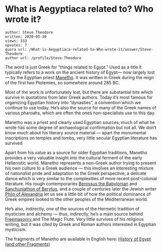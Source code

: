# What is Aegyptiaca related to? Who wrote it?

	author: Steve Theodore
	written: 2020-05-30
	views: 333
	upvotes: 7
	quora url: /What-is-Aegyptiaca-related-to-Who-wrote-it/answer/Steve-Theodore
	author url: /profile/Steve-Theodore


The word is just Greek for “things related to Egypt.” Used as a title it typically refers to a work on the ancient history of Egypt— now largely lost — by the Egyptian priest [Manetho](https://pharaoh.se/manetho-king-list). It was written in Greek during the reign of the first two Ptolemies, so somewhere around 285 BC.

Most of the work is unfortunately lost, but there are substantial bits which survive in quotations from later Greek authors. Today it’s most famous for organizing Egyptian history into “dynasties”, a convention which we continue to use today. He’s also the source for many of the Greek names of various pharoahs, which are often the ones non-specialists use to this day.

Manetho was a priest and clearly used Egyptian sources; much of what he wrote has some degree of archaeological confirmation but not all. We don’t know much about his literary source material — apart the monumental inscriptions on temples and tombs, very little secular Egyptian literature has survived

Apart from his value as a source for older Egyptian traditions, Manetho provides a very valuable insight into the cultural ferment of the early Hellenistic world. Manetho represents a non-Greek author trying to present his own culture to a Greek audience — this involves an interesting mixture of nationalist pride and adaptation to the Greek perspective, a delicate dance which is very similar to the complexities of more recent post-colonial literature. His rough contemporaries [Berossus the Babylonian](https://en.wikipedia.org/wiki/Berossus) and [Sanchuniathon of Berytus](https://en.wikipedia.org/wiki/Sanchuniathon), and a couple of centuries later the Jewish writer [Philo of Alexandria](https://www.iep.utm.edu/philo/) let us see a little bit of how the political dominance of Greek empires looked to the other peoples of the Mediterranean world.

He’s also, indirectly, one of the sources of the Hermetic tradition of mysticism and alchemy — thus, indirectly, he’s a main source behind [Freemasonry ](https://freemasoninformation.com/2013/12/freemasonry-and-hermetica/)and The Magic Flute. Very little survives of his religious writing, but it was cited by Greek and Roman authors interested in Egyptian mysticism.

The fragments of Manetho are available in English here: [History of Egypt (and other Fragments)](http://penelope.uchicago.edu/Thayer/E/Roman/Texts/Manetho/home.html)

